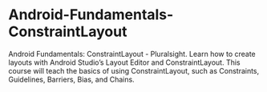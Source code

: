 # Android-Fundamentals-ConstraintLayout
Android Fundamentals: ConstraintLayout - Pluralsight.  Learn how to create layouts with Android Studio’s Layout Editor and ConstraintLayout. This course will teach the basics of using ConstraintLayout, such as Constraints, Guidelines, Barriers, Bias, and Chains.
